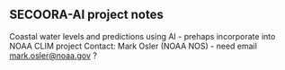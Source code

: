 ## SECOORA-AI project notes 

Coastal water levels and predictions using AI - prehaps incorporate into NOAA CLIM project
Contact: Mark Osler (NOAA NOS) - need email mark.osler@noaa.gov ?
